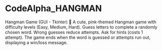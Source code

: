 # CodeAlpha_HANGMAN
Hangman Game (GUI - Tkinter) 🎀 A cute, pink-themed Hangman game with difficulty levels (Easy, Medium, Hard). Guess letters to complete a randomly chosen word. Wrong guesses reduce attempts. Ask for hints (costs 1 attempt). The game ends when the word is guessed or attempts run out, displaying a win/loss message. 
